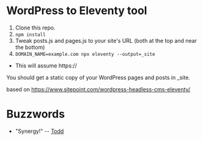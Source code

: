 # WordPress to Eleventy tool

1. Clone this repo.
2. `npm install`
3. Tweak posts.js and pages.js to your site's URL (both at the top and near the bottom)
4. `DOMAIN_NAME=example.com npx eleventy --output=_site`

* This will assume https://

You should get a static copy of your WordPress pages and posts in _site.

based on https://www.sitepoint.com/wordpress-headless-cms-eleventy/

# Buzzwords

* "Synergy!" -- [Todd](https://toddpresta.com)
